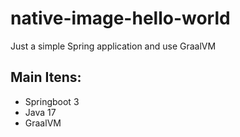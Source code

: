 # native-image-hello-world
Just a simple Spring application and use GraalVM

## Main Itens:

- Springboot 3
- Java 17
- GraalVM